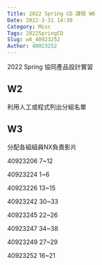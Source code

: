 ```yaml
---
Title: 2022 Spring CD 課程 W6
Date: 2022-3-31 14:30
Category: Misc
Tags: 2022SpringCD
Slug: w6_40923252
Author: 40923252
---
```


2022 Spring 協同產品設計實習

<!-- PELICAN_END_SUMMARY -->

W2
----

利用人工或程式列出分組名單


W3
----

分配各組組員NX負責影片

40923206 7~12

40923224 1~6

40923226 13~15

40923242 30~33

40923245 22~26

40923247 34~38

40923249 27~29

40923252 16~21